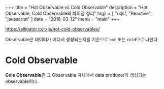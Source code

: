 +++
title = "Hot Observable vs Cold Observable"
description = "Hot Observable, Cold Observable의 차이점 정리"
tags = [
    "rxjs",
    "Reactive",
    "javascript"
]
date = "2018-03-12"
menu = "main"
+++

https://alligator.io/rxjs/hot-cold-observables/

Observable은 데이터가 어디서 생성되는지를 기준으로 ```hot``` 또는 ```cold```으로 나뉜다.

# Cold Observable
**Cole Observable**은 그 Observable 자체에서 data producer가 생성되는 observable이다. 
